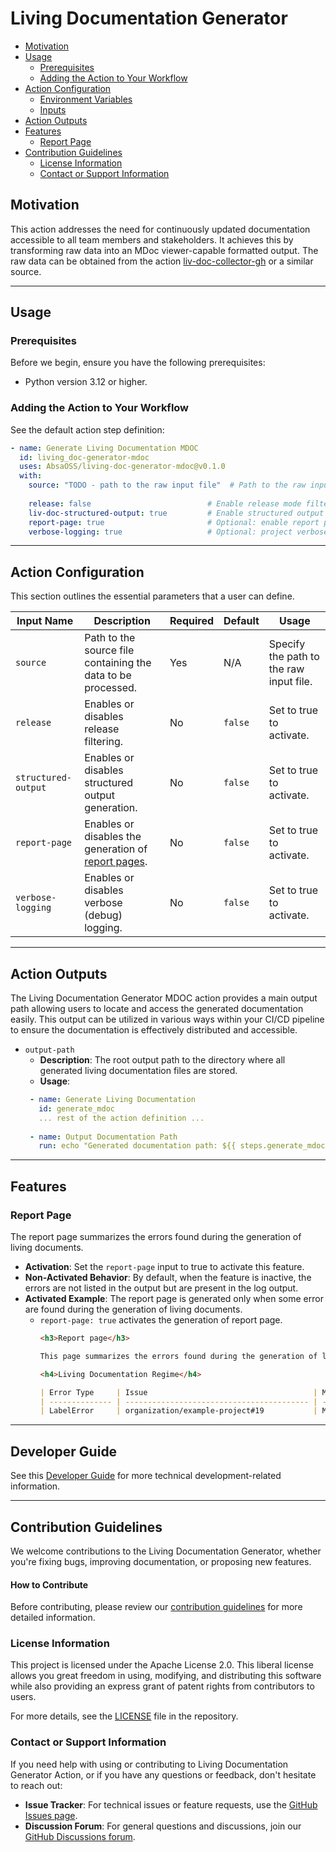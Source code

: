 # Living Documentation Generator

- [Motivation](#motivation)
- [Usage](#usage)
    - [Prerequisites](#prerequisites)
    - [Adding the Action to Your Workflow](#adding-the-action-to-your-workflow)
- [Action Configuration](#action-configuration)
    - [Environment Variables](#environment-variables)
    - [Inputs](#inputs)
- [Action Outputs](#action-outputs)
- [Features](#features)
    - [Report Page](#report-page)
- [Contribution Guidelines](#contribution-guidelines)
  - [License Information](#license-information)
  - [Contact or Support Information](#contact-or-support-information)

## Motivation

This action addresses the need for continuously updated documentation accessible to all team members and stakeholders. It achieves this by transforming raw data into an MDoc viewer-capable formatted output.
The raw data can be obtained from the action [liv-doc-collector-gh](https://github.com/AbsaOSS/living-doc-collector-gh) or a similar source.

---
## Usage

### Prerequisites

Before we begin, ensure you have the following prerequisites:
- Python version 3.12 or higher.

### Adding the Action to Your Workflow

See the default action step definition:

```yaml
- name: Generate Living Documentation MDOC
  id: living_doc-generator-mdoc
  uses: AbsaOSS/living-doc-generator-mdoc@v0.1.0
  with:
    source: "TODO - path to the raw input file"  # Path to the raw input file containing the data to be processed.
    
    release: false                          # Enable release mode filtering. [NOT SUPPORTED YET]
    liv-doc-structured-output: true         # Enable structured output generation.
    report-page: true                       # Optional: enable report page generation.
    verbose-logging: true                   # Optional: project verbose (debug) logging feature de/activation
```

---
## Action Configuration

This section outlines the essential parameters that a user can define.

| Input Name          | Description                                              | Required | Default | Usage                     | 
|---------------------|----------------------------------------------------------|----------|---------|---------------------------|
| `source`            | Path to the source file containing the data to be processed. | Yes      | N/A     | Specify the path to the raw input file. |
| `release`           | Enables or disables release filtering.                   | No       | `false` | Set to true to activate.  |
| `structured-output` | Enables or disables structured output generation. | No       | `false` | Set to true to activate.  |
| `report-page`       | Enables or disables the generation of [report pages](#report-page). | No       | `false` | Set to true to activate.  |
| `verbose-logging`   | Enables or disables verbose (debug) logging.             | No       | `false` | Set to true to activate.  |

---
## Action Outputs

The Living Documentation Generator MDOC action provides a main output path allowing users to locate and access the generated documentation easily. 
This output can be utilized in various ways within your CI/CD pipeline to ensure the documentation is effectively distributed and accessible.

- `output-path`
  - **Description**: The root output path to the directory where all generated living documentation files are stored.
  - **Usage**: 
   ``` yaml
    - name: Generate Living Documentation
      id: generate_mdoc
      ... rest of the action definition ...
      
    - name: Output Documentation Path
      run: echo "Generated documentation path: ${{ steps.generate_mdoc.outputs.output-path }}"            
    ```

---
## Features

### Report Page

The report page summarizes the errors found during the generation of living documents.

- **Activation**: Set the `report-page` input to true to activate this feature.
- **Non-Activated Behavior**: By default, when the feature is inactive, the errors are not listed in the output but are present in the log output.
- **Activated Example**: The report page is generated only when some error are found during the generation of living documents.
  - `report-page: true` activates the generation of report page.
    ```markdown
    <h3>Report page</h3>
    
    This page summarizes the errors found during the generation of living documents.
    
    <h4>Living Documentation Regime</h4>
    
    | Error Type     | Issue                                     | Message                                  |
    | -------------- | ----------------------------------------- | ---------------------------------------- |
    | LabelError     | organization/example-project#19           | More than one Documentation label found. |
    ```

---
## Developer Guide

See this [Developer Guide](DEVELOPER.md) for more technical development-related information.

---
## Contribution Guidelines

We welcome contributions to the Living Documentation Generator, whether you're fixing bugs, improving documentation, or proposing new features.

#### How to Contribute

Before contributing, please review our [contribution guidelines](https://github.com/AbsaOSS/living-doc-generator/blob/master/CONTRIBUTING.md) for more detailed information.

### License Information

This project is licensed under the Apache License 2.0. This liberal license allows you great freedom in using, modifying, and distributing this software while also providing an express grant of patent rights from contributors to users.

For more details, see the [LICENSE](https://github.com/AbsaOSS/living-doc-generator/blob/master/LICENSE) file in the repository.

### Contact or Support Information

If you need help with using or contributing to Living Documentation Generator Action, or if you have any questions or feedback, don't hesitate to reach out:

- **Issue Tracker**: For technical issues or feature requests, use the [GitHub Issues page](https://github.com/AbsaOSS/living-doc-generator/issues).
- **Discussion Forum**: For general questions and discussions, join our [GitHub Discussions forum](https://github.com/AbsaOSS/living-doc-generator/discussions).
